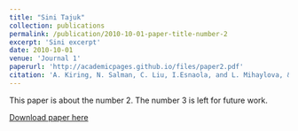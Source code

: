 ```yaml
---
title: "Sini Tajuk"
collection: publications
permalink: /publication/2010-10-01-paper-title-number-2
excerpt: 'Sini excerpt'
date: 2010-10-01
venue: 'Journal 1'
paperurl: 'http://academicpages.github.io/files/paper2.pdf'
citation: 'A. Kiring, N. Salman, C. Liu, I.Esnaola, and L. Mihaylova, &quot;Tracking with Sparse and Correlated Measurements via a Shringkage-based Particle Filter.&quot; <i>IEEE Sensors J.</i>. vol. 17, no. 10, pp. 3152-3164, May. 2017'
---
```

This paper is about the number 2. The number 3 is left for future work.

[Download paper here](http://academicpages.github.io/files/paper2.pdf)


